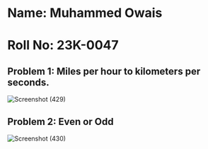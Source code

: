# Name: Muhammed Owais
# Roll No: 23K-0047

## Problem 1: Miles per hour to kilometers per seconds.
![Screenshot (429)](https://github.com/Muhammed-Owais01/PfFall23/assets/83649329/109bbbe3-f90e-4ee6-8197-7722f02eb26f)

## Problem 2: Even or Odd
![Screenshot (430)](https://github.com/Muhammed-Owais01/PfFall23/assets/83649329/348780dc-2483-431e-89a0-e1c59ea7dc3c)


